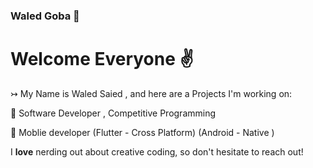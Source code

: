 ### Waled Goba 👋

# Welcome Everyone ✌️

↣ My Name is Waled Saied , and here are a Projects I'm working on:

🔴 Software Developer , Competitive Programming 

🔴 Moblie developer (Flutter - Cross Platform) (Android - Native )



I **love** nerding out about creative coding, so don't hesitate to reach out!
